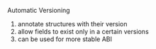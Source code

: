 Automatic Versioning
1. annotate structures with their version
2. allow fields to exist only in a certain versions
3. can be used for more stable ABI